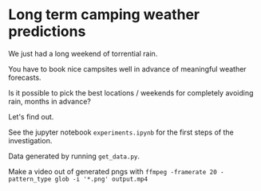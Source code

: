 # Long term camping weather predictions

We just had a long weekend of torrential rain.

You have to book nice campsites well in advance of meaningful weather
forecasts.

Is it possible to pick the best locations / weekends for completely
avoiding rain, months in advance?

Let's find out.

See the jupyter notebook `experiments.ipynb` for the first steps of
the investigation.

Data generated by running `get_data.py`.

Make a video out of generated pngs with `ffmpeg -framerate 20 -pattern_type glob -i '*.png' output.mp4`

